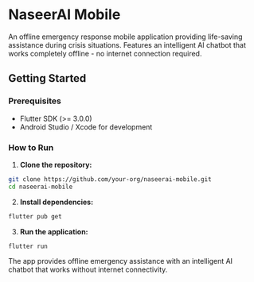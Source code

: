 # NaseerAI Mobile

An offline emergency response mobile application providing life-saving assistance during crisis situations. Features an intelligent AI chatbot that works completely offline - no internet connection required.

## Getting Started

### Prerequisites
- Flutter SDK (>= 3.0.0)
- Android Studio / Xcode for development

### How to Run

1. **Clone the repository:**
```bash
git clone https://github.com/your-org/naseerai-mobile.git
cd naseerai-mobile
```

2. **Install dependencies:**
```bash
flutter pub get
```

3. **Run the application:**
```bash
flutter run
```

The app provides offline emergency assistance with an intelligent AI chatbot that works without internet connectivity.